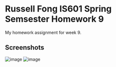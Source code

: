 # Russell Fong IS601 Spring Semsester Homework 9
My homework assignment for week 9.

## Screenshots
![image](https://github.com/russf19/IS601-Homework-9-Spring-Semester/assets/83291984/17197746-665b-49b8-b513-67241bac10b1)
![image](https://github.com/russf19/IS601-Homework-9-Spring-Semester/assets/83291984/fd335b5a-97fa-48cb-aef2-791815d1a3e6)
